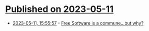 # [Published on 2023-05-11](index.md)

* [2023-05-11, 15:55:57](https://lobste.rs/s/yfsml1/free_software_is_commune_why) - [Free Software is a commune…but why?](https://defcon.social/@corbin/110350743851899680)
